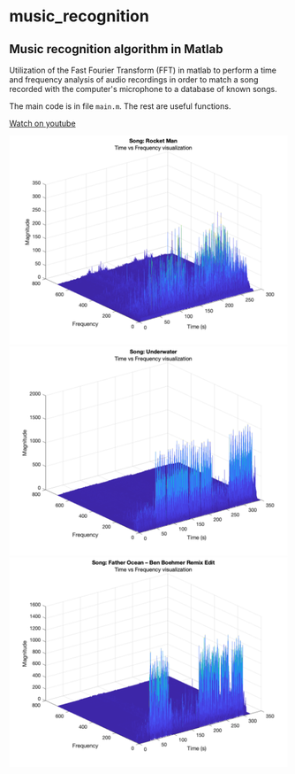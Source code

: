 # music_recognition
## Music recognition algorithm in Matlab

Utilization of the  Fast Fourier Transform (FFT) in matlab to perform a time and frequency analysis of audio recordings in order to match a song recorded with the computer's microphone to a database of known songs.

The main code is in file `main.m`. The rest are useful functions.

[Watch on youtube](https://youtu.be/cQO6ExhgZn0)

<img src="https://github.com/edgarcancinoe/music_recognition/raw/main/Plots/rocketman.png" width="700">
<img src="https://github.com/edgarcancinoe/music_recognition/raw/main/Plots/underwater.png" width="700">
<img src="https://github.com/edgarcancinoe/music_recognition/raw/main/Plots/fatherocean.png" width="700">


